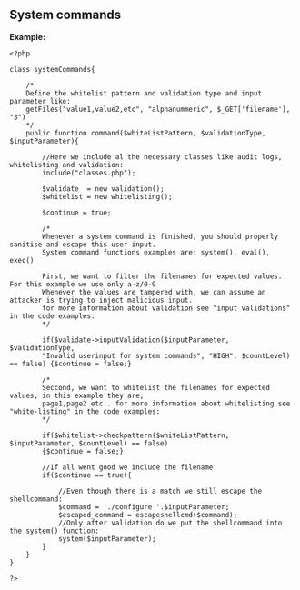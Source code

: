 
	
System commands
-------

**Example:**

    <?php

	class systemCommands{ 	

		/*
		Define the whitelist pattern and validation type and input parameter like:
		getFiles("value1,value2,etc", "alphanummeric", $_GET['filename'], "3")
		*/
		public function command($whiteListPattern, $validationType, $inputParameter){
		
			//Here we include al the necessary classes like audit logs, whitelisting and validation:
			include("classes.php");
			
			$validate  = new validation();
			$whitelist = new whitelisting();
	
			$continue = true;
		
			/*
			Whenever a system command is finished, you should properly sanitise and escape this user input.
			System command functions examples are: system(), eval(), exec()
		
			First, we want to filter the filenames for expected values. For this example we use only a-z/0-9
			Whenever the values are tampered with, we can assume an attacker is trying to inject malicious input.
			for more information about validation see "input validations" in the code examples:
			*/
		
			if($validate->inputValidation($inputParameter, $validationType, 
			"Invalid userinput for system commands", "HIGH", $countLevel) == false) {$continue = false;}
 
			/*
			Seccond, we want to whitelist the filenames for expected values, in this example they are,
			page1,page2 etc.. for more information about whitelisting see "white-listing" in the code examples:
			*/
		
			if($whitelist->checkpattern($whiteListPattern, $inputParameter, $countLevel) == false)
			{$continue = false;}

			//If all went good we include the filename
			if($continue == true){
					
				//Even though there is a match we still escape the shellcommand:
				$command = './configure '.$inputParameter;
				$escaped_command = escapeshellcmd($command); 
				//Only after validation do we put the shellcommand into the system() function:
				system($inputParameter); 
			}
		}
	}
	
    ?>


	
		